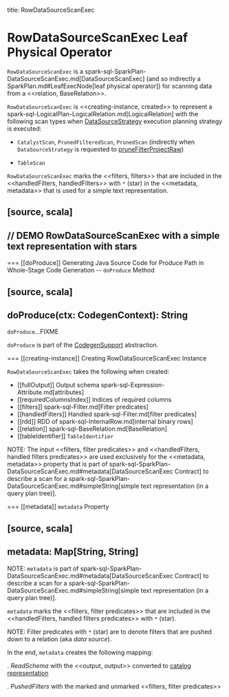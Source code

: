 title: RowDataSourceScanExec

# RowDataSourceScanExec Leaf Physical Operator

`RowDataSourceScanExec` is a spark-sql-SparkPlan-DataSourceScanExec.md[DataSourceScanExec] (and so indirectly a SparkPlan.md#LeafExecNode[leaf physical operator]) for scanning data from a <<relation, BaseRelation>>.

`RowDataSourceScanExec` is <<creating-instance, created>> to represent a spark-sql-LogicalPlan-LogicalRelation.md[LogicalRelation] with the following scan types when [DataSourceStrategy](../execution-planning-strategies/DataSourceStrategy.md) execution planning strategy is executed:

* `CatalystScan`, `PrunedFilteredScan`, `PrunedScan` (indirectly when `DataSourceStrategy` is requested to [pruneFilterProjectRaw](../execution-planning-strategies/DataSourceStrategy.md#pruneFilterProjectRaw))

* `TableScan`

`RowDataSourceScanExec` marks the <<filters, filters>> that are included in the <<handledFilters, handledFilters>> with `*` (star) in the <<metadata, metadata>> that is used for a simple text representation.

[source, scala]
----
// DEMO RowDataSourceScanExec with a simple text representation with stars
----

=== [[doProduce]] Generating Java Source Code for Produce Path in Whole-Stage Code Generation -- `doProduce` Method

[source, scala]
----
doProduce(ctx: CodegenContext): String
----

`doProduce`...FIXME

`doProduce` is part of the [CodegenSupport](CodegenSupport.md#doProduce) abstraction.

=== [[creating-instance]] Creating RowDataSourceScanExec Instance

`RowDataSourceScanExec` takes the following when created:

* [[fullOutput]] Output schema spark-sql-Expression-Attribute.md[attributes]
* [[requiredColumnsIndex]] Indices of required columns
* [[filters]] spark-sql-Filter.md[Filter predicates]
* [[handledFilters]] Handled spark-sql-Filter.md[filter predicates]
* [[rdd]] RDD of spark-sql-InternalRow.md[internal binary rows]
* [[relation]] spark-sql-BaseRelation.md[BaseRelation]
* [[tableIdentifier]] `TableIdentifier`

NOTE: The input <<filters, filter predicates>> and <<handledFilters, handled filters predicates>> are used exclusively for the <<metadata, metadata>> property that is part of spark-sql-SparkPlan-DataSourceScanExec.md#metadata[DataSourceScanExec Contract] to describe a scan for a spark-sql-SparkPlan-DataSourceScanExec.md#simpleString[simple text representation (in a query plan tree)].

=== [[metadata]] `metadata` Property

[source, scala]
----
metadata: Map[String, String]
----

NOTE: `metadata` is part of spark-sql-SparkPlan-DataSourceScanExec.md#metadata[DataSourceScanExec Contract] to describe a scan for a spark-sql-SparkPlan-DataSourceScanExec.md#simpleString[simple text representation (in a query plan tree)].

`metadata` marks the <<filters, filter predicates>> that are included in the <<handledFilters, handled filters predicates>> with `*` (star).

NOTE: Filter predicates with `*` (star) are to denote filters that are pushed down to a relation (aka _data source_).

In the end, `metadata` creates the following mapping:

. *ReadSchema* with the <<output, output>> converted to [catalog representation](../StructType.md#catalogString)

. *PushedFilters* with the marked and unmarked <<filters, filter predicates>>
